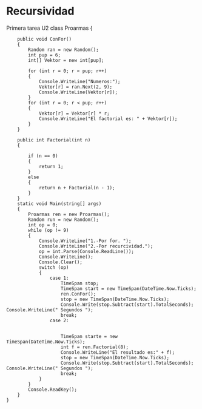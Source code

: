 # Recursividad
Primera tarea U2
class Proarmas
	{

		public void ConFor()
		{
			Random ran = new Random();
			int pup = 6;
			int[] Vektor = new int[pup];

			for (int r = 0; r < pup; r++)
			{
				Console.WriteLine("Numeros:");
				Vektor[r] = ran.Next(2, 9);
				Console.WriteLine(Vektor[r]);
			}
			for (int r = 0; r < pup; r++)
			{
				Vektor[r] = Vektor[r] * r;
				Console.WriteLine("El factorial es: " + Vektor[r]);
			}
		}

		public int Factorial(int n)
		{

			if (n == 0)
			{
				return 1;
			}
			else
			{
				return n + Factorial(n - 1);
			}
		}
		static void Main(string[] args)
		{
			Proarmas ren = new Proarmas();
			Random run = new Random();
            int op = 0;
			while (op != 9)
			{
				Console.WriteLine("1.-Por for. ");
				Console.WriteLine("2.-Por recurcividad.");
				op = int.Parse(Console.ReadLine());
				Console.WriteLine();
				Console.Clear();
				switch (op)
				{
					case 1:
						TimeSpan stop;
						TimeSpan start = new TimeSpan(DateTime.Now.Ticks);
						ren.ConFor();
						stop = new TimeSpan(DateTime.Now.Ticks);
						Console.Write(stop.Subtract(start).TotalSeconds); Console.WriteLine(" Segundos ");
						break;
					case 2:
                        
						
						TimeSpan starte = new TimeSpan(DateTime.Now.Ticks);
                        int f = ren.Factorial(8);
						Console.WriteLine("El resultado es:" + f);
						stop = new TimeSpan(DateTime.Now.Ticks);
						Console.Write(stop.Subtract(start).TotalSeconds); Console.WriteLine(" Segundos ");
						break;
				}
			}
			Console.ReadKey();
		}
	}
